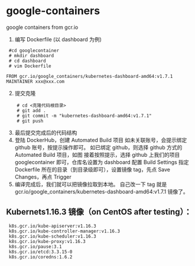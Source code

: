 # google-containers
google containers from gcr.io

1.  编写 Dockerfile (以 dashboard 为例)

```shell
 #cd googlecontainer
 # mkdir dashboard
 # cd dashboard
 # vim Dockerfile
```
 
    FROM gcr.io/google_containers/kubernetes-dashboard-amd64:v1.7.1
    MAINTAINER xxx@xxx.com

2.  提交克隆

```shell
    # cd <克隆代码根目录>
    # git add .
    # git commit -m "kubernetes-dashboard-amd64:v1.7.1"
    # git push
```
3.  最后提交完成后的代码结构
4.  登陆 DockerHub，创建 Automated Build 项目
    如未关联账号，会提示绑定 github 账号，按提示操作即可。
    如已绑定 github，则选择 github 方式的 Automated Build 项目，如图
    接着按照提示，选择 github 上我们的项目 googlecontainer 即可，仓库名设置为 dashboard
    配置 Build Settings
    指定 Dockerfile 所在的目录（到目录级即可），设置镜像 tag，先点 Save Changes，再点 Trigger
5.  编译完成后，我们就可以把镜像拉取到本地。
    自己改一下 tag 就是 gcr.io/google_containers/kubernetes-dashboard-amd64:v1.7.1 镜像了。
    
    
## Kubernets1.16.3 镜像（on CentOS after testing）：

```
 k8s.gcr.io/kube-apiserver:v1.16.3
 k8s.gcr.io/kube-controller-manager:v1.16.3
 k8s.gcr.io/kube-scheduler:v1.16.3
 k8s.gcr.io/kube-proxy:v1.16.3
 k8s.gcr.io/pause:3.1
 k8s.gcr.io/etcd:3.3.15-0
 k8s.gcr.io/coredns:1.6.2
```
